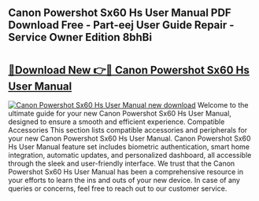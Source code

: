 ## Canon Powershot Sx60 Hs User Manual PDF Download Free - Part-eej User Guide Repair - Service Owner Edition 8bhBi

# <h2><a href="http://bc21446.oget.top/?id=Canon+Powershot+Sx60+Hs+User+Manual">🔗Download New 👉🔴 Canon Powershot Sx60 Hs User Manual</a></h2>

[![Canon Powershot Sx60 Hs User Manual new download](https://i.imgur.com/5g1atiW.png)](http://bc21446.oget.top/?id=Canon+Powershot+Sx60+Hs+User+Manual)
Welcome to the ultimate guide for your new Canon Powershot Sx60 Hs User Manual, designed to ensure a smooth and efficient experience. Compatible Accessories This section lists compatible accessories and peripherals for your new Canon Powershot Sx60 Hs User Manual. Canon Powershot Sx60 Hs User Manual feature set includes biometric authentication, smart home integration, automatic updates, and personalized dashboard, all accessible through the sleek and user-friendly interface. We trust that the Canon Powershot Sx60 Hs User Manual has been a comprehensive resource in your efforts to learn the ins and outs of your new device. In case of any queries or concerns, feel free to reach out to our customer service.
